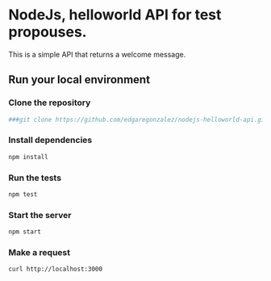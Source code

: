 # NodeJs, helloworld API for test propouses.

This is a simple API that returns a welcome message.

## Run your local environment

### Clone the repository
```bash
###git clone https://github.com/edgaregonzalez/nodejs-helloworld-api.git
```

### Install dependencies
```bash
npm install
```

### Run the tests
```bash
npm test
```

### Start the server
```bash
npm start
```

### Make a request
```bash
curl http://localhost:3000
```
